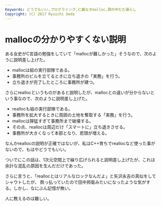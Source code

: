 ```yaml
---
Keywords: どうでもいい,プログラミング,仁義なきmalloc,頭の中だだ漏らし
Copyright: (C) 2017 Ryuichi Ueda
---
```


# mallocの分かりやすくない説明
ある女史がC言語の勉強をしていて「mallocが難しかった」そうなので、次のように説明差し上げた。

<ul>
	<li>mallocは組の実行部隊である。</li>
	<li>事務所のビルを立てるときに立ち退きの「実務」を行う。</li>
	<li>立ち退きが完了したところに事務所が建つ。</li>
</ul>

さらにreallocというものがあると説明したが、mallocとの違いが分からないという事なので、次のように説明差し上げた。

<ul>
	<li>reallocも組の実行部隊である。</li>
	<li>事務所を拡大するときに周囲の土地を奪取する「実務」を行う。</li>
	<li>mallocは獰猛すぎて事務所まで破壊する。</li>
	<li>その点、reallocは周辺だけ「スマートに」立ち退きさせる。</li>
	<li>事務所が大きくなって本部となり、若頭が増える。</li>
</ul>

なんかreallocの説明が正確ではないが、私はC++育ちでreallocなど使った事がないので、もはやどうでもいい。

ついでにこの話は、1次元空間上で繰り広げられると説明差し上げたが、これは余計な混乱の原因を生んだだけであった。

さらに言うと、「reallocとはリアルなロックなんだよ」と矢沢永吉の真似をしてシャウトしたが、
酔っ払っていたので田中邦衛みたいになったような気がする。しかし、なにぶん記憶が無い。



人に教えるのは難しい。
